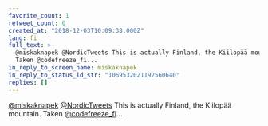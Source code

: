 ```yaml
---
favorite_count: 1
retweet_count: 0
created_at: "2018-12-03T10:09:38.000Z"
lang: fi
full_text: >-
  @miskaknapek @NordicTweets This is actually Finland, the Kiilopää mountain.
  Taken @codefreeze_fi...
in_reply_to_screen_name: miskaknapek
in_reply_to_status_id_str: "1069532021192560640"
replies: []
---
```


[@miskaknapek](https://twitter.com/miskaknapek)
[@NordicTweets](https://twitter.com/NordicTweets) This is actually Finland, the
Kiilopää mountain. Taken [@codefreeze_fi](https://twitter.com/codefreeze_fi)...
